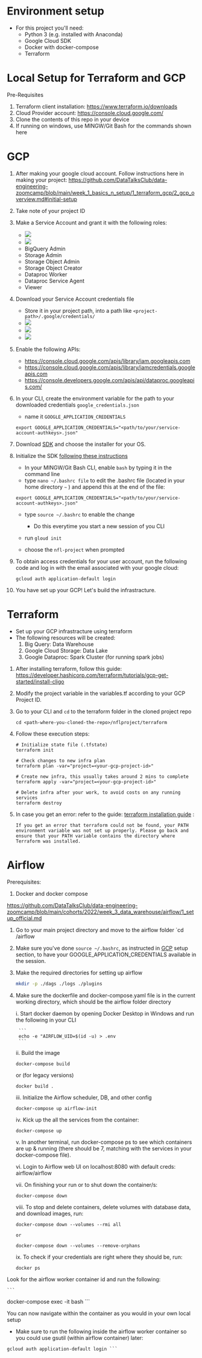 # Environment setup
 - For this project you'll need:
    - Python 3 (e.g. installed with Anaconda)
    - Google Cloud SDK
    - Docker with docker-compose
    - Terraform

# **Local Setup for Terraform and GCP**
Pre-Requisites
1. Terraform client installation: https://www.terraform.io/downloads
2. Cloud Provider account: https://console.cloud.google.com/
3. Clone the contents of this repo in your device
4. If running on windows, use MINGW/Git Bash for the commands shown here

# **GCP**

1.  After making your google cloud account. Follow instructions here in making your project: https://github.com/DataTalksClub/data-engineering-zoomcamp/blob/main/week_1_basics_n_setup/1_terraform_gcp/2_gcp_overview.md#initial-setup

2. Take note of your project ID 

3. Make a Service Account and grant it with the following roles:
    - ![](./images/2023-04-09-23-15-05.png)
    - ![](./images/2023-04-09-23-16-46.png)
    - BigQuery Admin
    - Storage Admin
    - Storage Object Admin
    - Storage Object Creator
    - Dataproc Worker
    - Dataproc Service Agent
    - Viewer
4. Download your Service Account credentials file
    - Store it in your project path, into a path like `<project-path>/.google/credentials/`
    - ![](./images/223-04-09-23-18-18.png)
    - ![](./images/223-04-09-23-18-41.png)
    - ![](./images/223-04-09-23-18-54.png)

5. Enable the following APIs:
    - https://console.cloud.google.com/apis/library/iam.googleapis.com
    - https://console.cloud.google.com/apis/library/iamcredentials.googleapis.com
    - https://console.developers.google.com/apis/api/dataproc.googleapis.com/

6. In your CLI, create the environment variable for the path to your downloaded credentials `google_credentials.json`
    - name it `GOOGLE_APPLICATION_CREDENTIALS`
    
    ```
    export GOOGLE_APPLICATION_CREDENTIALS="<path/to/your/service-account-authkeys>.json"
    ```
7. Download [SDK](https://cloud.google.com/sdk/docs/quickstart) and choose the installer for your OS.

8. Initialize the SDK [following these instructions](https://cloud.google.com/sdk/docs/initializing)

    - In your MINGW/Git Bash CLI, enable `bash` by typing it in the command line
    - type `nano ~/.bashrc file` to edit the .bashrc file (located in your home directory `~` ) and append this at the end of the file:
    ```
    export GOOGLE_APPLICATION_CREDENTIALS="<path/to/your/service-account-authkeys>.json"
    ```
    - type `source ~/.bashrc` to enable the change 
        - Do this everytime you start a new session of you CLI
    
    - run `gloud init`
    - choose the `nfl-project` when prompted

8. To obtain access credentials for your user account, run the following code and log in with the email associated with your google cloud:
    ```
    gcloud auth application-default login
    ```
9. You have set up your GCP! Let's build the infrastracture.


# **Terraform**
- Set up your GCP infrastracture using terraform
- The following resources will be created:
    1. Big Query: Data Warehouse
    2. Google Cloud Storage: Data Lake
    3. Google Dataproc: Spark Cluster (for running spark jobs)

1. After installing terraform, follow this guide: https://developer.hashicorp.com/terraform/tutorials/gcp-get-started/install-cligo 

2. Modify the project variable in the variables.tf according to your GCP Project ID.

3. Go to your CLI and `cd` to the terraform folder in the cloned project repo
    ```
    cd <path-where-you-cloned-the-repo>/nflproject/terraform
    ```

4. Follow these execution steps:
    ```
    # Initialize state file (.tfstate)
    terraform init

    # Check changes to new infra plan
    terraform plan -var="project=<your-gcp-project-id>"
    
    # Create new infra, this usually takes around 2 mins to complete
    terraform apply -var="project=<your-gcp-project-id>"

    # Delete infra after your work, to avoid costs on any running services
    terraform destroy
    ```

5. In case you get an error: refer to the guide: [terraform installation guide](https://developer.hashicorp.com/terraform/tutorials/gcp-get-started/install-cli) : 
    ```
    If you get an error that terraform could not be found, your PATH environment variable was not set up properly. Please go back and ensure that your PATH variable contains the directory where Terraform was installed.
    ```

# **Airflow**
Prerequisites:
1. Docker and docker compose 

https://github.com/DataTalksClub/data-engineering-zoomcamp/blob/main/cohorts/2022/week_3_data_warehouse/airflow/1_setup_official.md

1. Go to your main project directory and move to the airflow folder
    `cd <path-to-your-project>/airflow
2. Make sure you've done `source ~/.bashrc`, as instructed in [GCP](#gcp) setup section, to have your GOOGLE_APPLICATION_CREDENTIALS available in the session.
3. Make the required directories for setting up airflow
    
    ```bash
    mkdir -p ./dags ./logs ./plugins
    ```

4. Make sure the dockerfile and docker-compose.yaml file is in the current working directory, which should be the airflow folder directory


    i. Start docker daemon by opening Docker Desktop in Windows and run the following in your CLI

        ```
        echo -e "AIRFLOW_UID=$(id -u) > .env
        ```

    ii. Build the image
    ```
    docker-compose build
    ```
    or (for legacy versions)
    ```
    docker build .
    ```    
    iii. Initialize the Airflow scheduler, DB, and other config
    ```
    docker-compose up airflow-init
    ```    
    iv. Kick up the all the services from the container:
    ```
    docker-compose up
    ```    
    v. In another terminal, run docker-compose ps to see which containers are up & running (there should be 7, matching with the services in your docker-compose file).

    vi. Login to Airflow web UI on localhost:8080 with default creds: airflow/airflow
    
    vii. On finishing your run or to shut down the container/s:
    ```
    docker-compose down
    ```
    viii. To stop and delete containers, delete volumes with database data, and download images, run:

    ```
    docker-compose down --volumes --rmi all
    
    or

    docker-compose down --volumes --remove-orphans
    ```

    ix. To check if your credentials are right where they should be, run:


    ```
    docker ps
    ```
    
Look for the airflow worker container id and run the following:
   
    ```
docker-compose exec -it
<container-id-of-airflow-worker> bash
    ```

You can now navigate within the container as you would in your own local setup


- Make sure to run the following inside the airflow worker container so you could use gsutil (within airflow container) later:
           
```
gcloud auth application-default login ```

